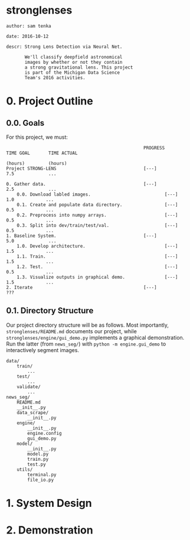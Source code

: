 # stronglenses
    author: sam tenka

    date: 2016-10-12

    descr: Strong Lens Detection via Neural Net.

           We'll classify deepfield astronomical
           images by whether or not they contain
           a strong gravitational lens. This project
           is part of the Michigan Data Science
           Team's 2016 activities.

# 0. Project Outline

## 0.0. Goals

For this project, we must:

                                                        PROGRESS        TIME GOAL       TIME ACTUAL
                                                                        (hours)         (hours)
    Project STRONG-LENS                                 [---]           7.5             ...            
  
    0. Gather data.                                     [---]           2.5             ... 
        0.0. Download labled images.                            [---]           1.0            ...
        0.1. Create and populate data directory.                [---]           0.5            ...
        0.2. Preprocess into numpy arrays.                      [---]           0.5            ...
        0.3. Split into dev/train/test/val.                     [---]           0.5            ...
    1. Baseline System.                                 [---]           5.0             ...
        1.0. Develop architecture.                              [---]           1.5            ...
        1.1. Train.                                             [---]           1.5            ...
        1.2. Test.                                              [---]           0.5            ...
        1.3. Visualize outputs in graphical demo.               [---]           1.5            ...
    2. Iterate                                          [---]           ??? 
  

## 0.1. Directory Structure

Our project directory structure will be as follows. Most importantly,
`stronglenses/README.md` documents our project, while
`stronglenses/engine/gui_demo.py` implements a graphical demonstration.
Run the latter (from `news_seg/`) with `python -m engine.gui_demo` 
to interactively segment images. 

    data/
        train/
            ...
        test/
            ...
        validate/
            ...
    news_seg/
        README.md
        __init__.py
        data_scrape/
            __init__.py
        engine/
            __init__.py
            engine.config
            gui_demo.py
        model/
            __init__.py
            model.py
            train.py
            test.py
        utils/
            terminal.py
            file_io.py

# 1. System Design

# 2. Demonstration


